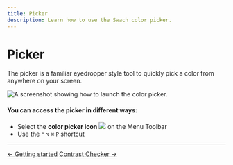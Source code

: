 ```yaml
---
title: Picker
description: Learn how to use the Swach color picker.
---
```


# Picker

The picker is a familiar eyedropper style tool to quickly pick a color from anywhere on your screen.

<img
  alt="A screenshot showing how to launch the color picker."
  class="h-auto mb-16 w-full"
  src="/img/docs/picker/launch-picker.png?webp"
/>

#### You can access the picker in different ways:

- Select the **color picker icon** <img class="h-4 inline-block w-4" src="/svgs/docs/picker/drop.svg"> on the Menu Toolbar
- Use the `⌃` `⌥` `⌘` `P` shortcut

---

<footer class="flex justify-between lg:hidden">
  <a class="text-alt hover:text-color1" href="/docs/">← Getting started</a>
  <a class="text-alt hover:text-color1" href="/docs/contrast-checker/">Contrast Checker →</a>
</footer>
